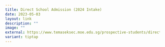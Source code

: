```yaml
---
title: Direct School Admission (2024 Intake)
date: 2023-05-03
layout: link
description: ""
image: ""
external: https://www.temaseksec.moe.edu.sg/prospective-students/direct-school-admission/information/
variant: tiptap
---
```

